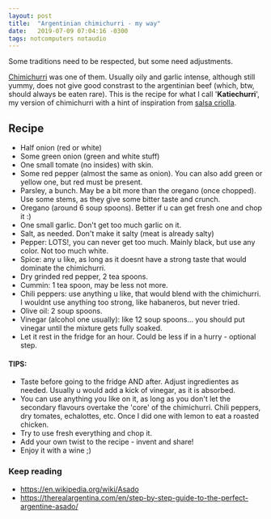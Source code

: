 ```yaml
---
layout: post
title:  "Argentinian chimichurri - my way"
date:   2019-07-09 07:04:16 -0300
tags: notcomputers notaudio 
---
```

Some traditions need to be respected, but some need adjustments.


[Chimichurri](https://en.wikipedia.org/wiki/Chimichurri) was one of them. Usually oily and garlic intense, although still yummy, does not give good constrast to the argentinian beef (which, btw, should always be eaten rare). This is the recipe for what I call '**Katiechurri**', my version of chimichurri with a hint of inspiration from [salsa criolla](https://en.wikipedia.org/wiki/Salsa_criolla).


## Recipe
* Half onion (red or white)
* Some green onion (green and white stuff)
* One small tomate (no insides) with skin.
* Some red pepper (almost the same as onion). You can also add green or yellow one, but red must be present.
* Parsley, a bunch. May be a bit more than the oregano (once chopped). Use some stems, as they give some bitter taste and crunch.
* Oregano (around 6 soup spoons). Better if u can get fresh one and chop it :)
* One small garlic. Don't get too much garlic on it.
* Salt, as needed. Don't make it salty (meat is already salty)
* Pepper: LOTS!, you can never get too much. Mainly black, but use any color. Not too much white.
* Spice: any u like, as long as it doesnt have a strong taste that would dominate the chimichurri.
* Dry grinded red pepper, 2 tea spoons.
* Cummin: 1 tea spoon, may be less not more.
* Chili peppers: use anything u like, that would blend with the chimichurri. I wouldnt use anything too strong, like habaneros, but never tried.
* Olive oil: 2 soup spoons.
* Vinegar (alcohol one usually): like 12 soup spoons... you should put vinegar until the mixture gets fully soaked.
* Let it rest in the fridge for an hour. Could be less if in a hurry - optional step.


#### TIPS:
* Taste before going to the fridge AND after. Adjust ingredientes as needed. Usually u would add a kick of vinegar, as it is absorbed.
* You can use anything you like on it, as long as you don't let the secondary flavours overtake the 'core' of the chimichurri. Chili peppers, dry tomates, echalottes, etc. Once I did one with lemon to eat a roasted chicken.
* Try to use fresh everything and chop it.
* Add your own twist to the recipe - invent and share!
* Enjoy it with a wine ;)

   
### Keep reading
* <https://en.wikipedia.org/wiki/Asado>
* <https://therealargentina.com/en/step-by-step-guide-to-the-perfect-argentine-asado/>
